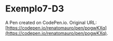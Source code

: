 # Exemplo7-D3

A Pen created on CodePen.io. Original URL: [https://codepen.io/renatomauro/pen/pogwKXq](https://codepen.io/renatomauro/pen/pogwKXq).


